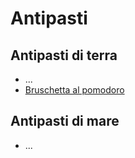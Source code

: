 # Antipasti

## Antipasti di terra
- ...
- [Bruschetta al pomodoro](antipasti/bruschetta-al-pomodoro.md)

## Antipasti di mare
- ...